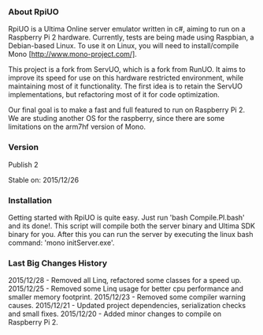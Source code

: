 ### About RpiUO

RpiUO is a Ultima Online server emulator written in c#, aiming to run on a Raspberry Pi 2 hardware. Currently, tests are being made using Raspbian, a Debian-based Linux. To use it on Linux, you will need to install/compile Mono [http://www.mono-project.com/].

This project is a fork from ServUO, which is a fork from RunUO. It aims to improve its speed for use on this hardware restricted environment, while maintaining most of it functionality. The first idea is to retain the ServUO implementations, but refactoring most of it for code optimization.

Our final goal is to make a fast and full featured to run on Raspberry Pi 2. We are studing another OS for the raspberry, since there are some limitations on the arm7hf version of Mono.

### Version
Publish 2

Stable on:
2015/12/26

### Installation

Getting started with RpiUO is quite easy. Just run 'bash Compile.PI.bash' and its done!. This script will compile both the server binary and Ultima SDK binary for you. After this you can run the server by executing the linux bash command: 'mono initServer.exe'.

### Last Big Changes History

2015/12/28 - Removed all Linq, refactored some classes for a speed up.
2015/12/25 - Removed some Linq usage for better cpu performance and smaller memory footprint. 
2015/12/23 - Removed some compiler warning causes.
2015/12/21 - Updated project dependencies, serialization checks and small fixes.
2015/12/20 - Added minor changes to compile on Raspberry Pi 2.
